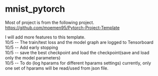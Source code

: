 # mnist_pytorch

Most of project is from the following project.  
https://github.com/moemen95/Pytorch-Project-Template  

I will add more features to this template.  
10/5 -- The train/test loss and the model graph are logged to Tensorboard  
10/5 -- Add early stopping  
10/5 -- save the best checkpoint and load the checkpoint(save and load only the model parameters)  
10/5 -- To do (log hparams for different hparams settings) currently, only one set of hparams will be read/used from json file.  
